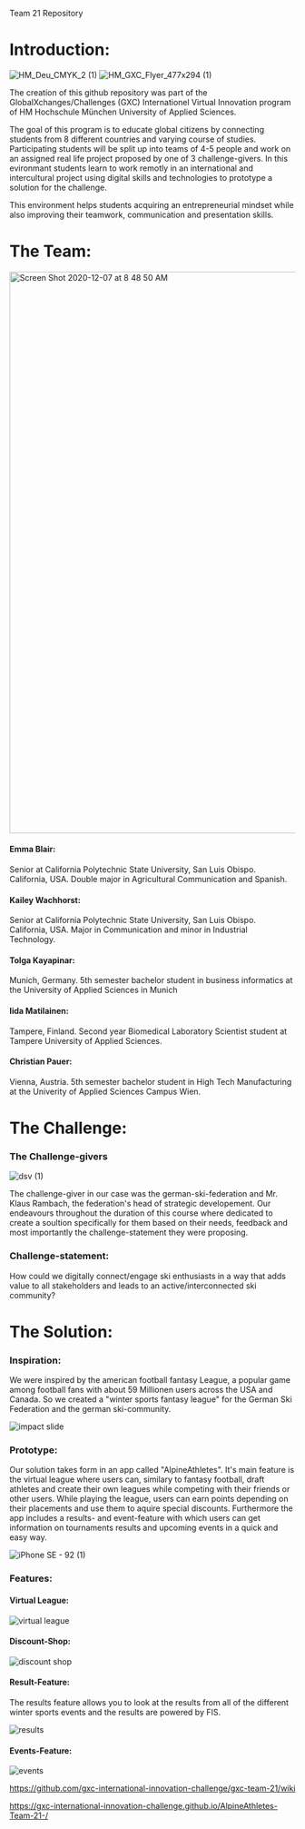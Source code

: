 Team 21 Repository

# Introduction:

![HM_Deu_CMYK_2 (1)](https://user-images.githubusercontent.com/44057363/102026414-f97fe380-3d9d-11eb-8550-7f5ef9251125.jpg) ![HM_GXC_Flyer_477x294 (1)](https://user-images.githubusercontent.com/44057363/102026796-3c42bb00-3da0-11eb-9c75-fcdad1c2681a.jpg)

The creation of this github repository was part of the GlobalXchanges/Challenges (GXC) Internationel Virtual Innovation program of HM Hochschule München University of Applied Sciences.

The goal of this program is to educate global citizens by connecting students from 8 different countries and varying course of studies. Participating students will be split up into teams of 4-5 people and work on an assigned real life project proposed by one of 3 challenge-givers. In this evironmant students learn to work remotly in an international and intercultural project using digital skills and technologies to prototype a solution for the challenge.

This environment helps students acquiring an entrepreneurial mindset while also improving their teamwork, communication and presentation skills.

# The Team:

<img width="989" alt="Screen Shot 2020-12-07 at 8 48 50 AM" src="https://user-images.githubusercontent.com/72896011/102027072-c8c88b80-3d56-11eb-8061-376252f3153b.png">

#### Emma Blair: 
Senior at California Polytechnic State University, San Luis Obispo. California, USA.  Double major in Agricultural Communication and Spanish.

#### Kailey Wachhorst: 
Senior at California Polytechnic State University, San Luis Obispo. California, USA.  Major in Communication and minor in Industrial Technology.

#### Tolga Kayapinar:
Munich, Germany. 5th semester bachelor student in business informatics at the University of Applied Sciences in Munich

#### Iida Matilainen:
Tampere, Finland. Second year Biomedical Laboratory Scientist student at Tampere University of Applied Sciences.

#### Christian Pauer:
Vienna, Austria. 5th semester bachelor student in High Tech Manufacturing at the Univerity of Applied Sciences Campus Wien.

# The Challenge:

### The Challenge-givers

![dsv (1)](https://user-images.githubusercontent.com/44057363/102026484-5aa7b700-3d9e-11eb-8e73-de7de7271525.png)

The challenge-giver in our case was the german-ski-federation and Mr. Klaus Rambach, the federation's head of strategic developement.
Our endeavours throughout the duration of this course where dedicated to create a soultion specifically for them based on their needs, feedback and most importantly the challenge-statement they were proposing.

### Challenge-statement:

How could we digitally connect/engage ski enthusiasts in a way that adds value to all stakeholders and leads to an active/interconnected ski community?

# The Solution:

### Inspiration:

We were inspired by the american football fantasy League, a popular game among football fans with about 59 Millionen users across the USA and Canada.
So we created a "winter sports fantasy league" for the German Ski Federation and the german ski-community.

![impact slide](https://user-images.githubusercontent.com/72896011/102115097-ea298600-3def-11eb-8294-9ab496105e69.jpg)

### Prototype:

Our solution takes form in an app called "AlpineAthletes". It's main feature is the virtual league where users can, similary to fantasy football, draft athletes and create their own leagues while competing with their friends or other users. While playing the league, users can earn points depending on their placements and use them to aquire special discounts. Furthermore the app includes a results- and event-feature with which users can get information on tournaments results and upcoming events in a quick and easy way.

![iPhone SE - 92 (1)](https://user-images.githubusercontent.com/44057363/102024985-604ccf00-3d95-11eb-95c0-7ddcf0539939.jpg)



### Features:

#### Virtual League:

![virtual league](https://user-images.githubusercontent.com/44057363/102100867-385b7b00-3e2a-11eb-8678-30040f1d1b77.jpg)

#### Discount-Shop:

![discount shop](https://user-images.githubusercontent.com/44057363/102102511-2f6ba900-3e2c-11eb-9fdc-4910bdc5158c.png)

#### Result-Feature:

The results feature allows you to look at the results from all of the different winter sports events and the results are powered by FIS.

![results](https://user-images.githubusercontent.com/44057363/102112475-09e49c80-3e38-11eb-8f83-90ae63eb1352.png)

#### Events-Feature:

![events](https://user-images.githubusercontent.com/44057363/102101697-3f36bd80-3e2b-11eb-9a98-5484674704d9.png)

https://github.com/gxc-international-innovation-challenge/gxc-team-21/wiki

https://gxc-international-innovation-challenge.github.io/AlpineAthletes-Team-21-/



